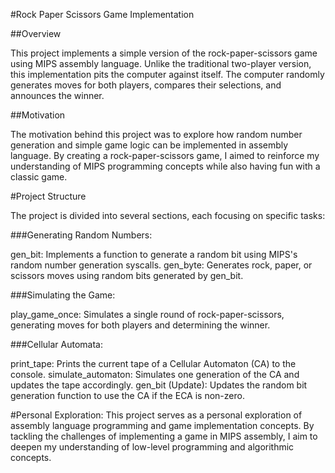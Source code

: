 #Rock Paper Scissors Game Implementation

##Overview

This project implements a simple version of the rock-paper-scissors game using MIPS assembly language. Unlike the traditional two-player version, this implementation pits the computer against itself. The computer randomly generates moves for both players, compares their selections, and announces the winner.

##Motivation

The motivation behind this project was to explore how random number generation and simple game logic can be implemented in assembly language. By creating a rock-paper-scissors game, I aimed to reinforce my understanding of MIPS programming concepts while also having fun with a classic game.

#Project Structure

The project is divided into several sections, each focusing on specific tasks:

###Generating Random Numbers:

gen_bit: Implements a function to generate a random bit using MIPS's random number generation syscalls.
 gen_byte: Generates rock, paper, or scissors moves using random bits generated by gen_bit.

###Simulating the Game:

 play_game_once: Simulates a single round of rock-paper-scissors, generating moves for both players and determining the winner.

###Cellular Automata:
 
 print_tape: Prints the current tape of a Cellular Automaton (CA) to the console.
 simulate_automaton: Simulates one generation of the CA and updates the tape accordingly.
 gen_bit (Update): Updates the random bit generation function to use the CA if the ECA is non-zero.

#Personal Exploration:
This project serves as a personal exploration of assembly language programming and game implementation concepts. By tackling the challenges of implementing a game in MIPS assembly, I aim to deepen my understanding of low-level programming and algorithmic concepts.
